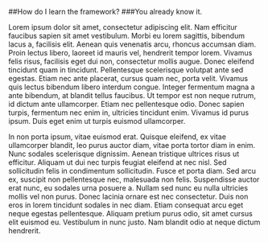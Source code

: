 ##How do I learn the framework?
###You already know it.

Lorem ipsum dolor sit amet, consectetur adipiscing elit. Nam efficitur faucibus sapien sit amet vestibulum. Morbi eu lorem sagittis, bibendum lacus a, facilisis elit. Aenean quis venenatis arcu, rhoncus accumsan diam. Proin lectus libero, laoreet id mauris vel, hendrerit tempor lorem. Vivamus felis risus, facilisis eget dui non, consectetur mollis augue. Donec eleifend tincidunt quam in tincidunt. Pellentesque scelerisque volutpat ante sed egestas. Etiam nec ante placerat, cursus quam nec, porta velit. Vivamus quis lectus bibendum libero interdum congue. Integer fermentum magna a ante bibendum, at blandit tellus faucibus. Ut tempor est non neque rutrum, id dictum ante ullamcorper. Etiam nec pellentesque odio. Donec sapien turpis, fermentum nec enim in, ultricies tincidunt enim. Vivamus id purus ipsum. Duis eget enim ut turpis euismod ullamcorper.

In non porta ipsum, vitae euismod erat. Quisque eleifend, ex vitae ullamcorper blandit, leo purus auctor diam, vitae porta tortor diam in enim. Nunc sodales scelerisque dignissim. Aenean tristique ultrices risus ut efficitur. Aliquam ut dui nec turpis feugiat eleifend at nec nisl. Sed sollicitudin felis in condimentum sollicitudin. Fusce et porta diam. Sed arcu ex, suscipit non pellentesque nec, malesuada non felis. Suspendisse auctor erat nunc, eu sodales urna posuere a. Nullam sed nunc eu nulla ultricies mollis vel non purus. Donec lacinia ornare est nec consectetur. Duis non eros in lorem tincidunt sodales in nec diam. Etiam consequat arcu eget neque egestas pellentesque. Aliquam pretium purus odio, sit amet cursus elit euismod eu. Vestibulum in nunc justo. Nam blandit odio at neque dictum hendrerit.

